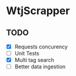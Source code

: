# WtjScrapper

## TODO

- [x] Requests concurency
- [ ] Unit Tests
- [x] Multi tag search
- [ ] Better data ingestion

<!-- ## Installation

If [available in Hex](https://hex.pm/docs/publish), the package can be installed
by adding `wtj_scrapper` to your list of dependencies in `mix.exs`:

```elixir
def deps do
  [
    {:wtj_scrapper, "~> 0.1.0"}
  ]
end
```

Documentation can be generated with [ExDoc](https://github.com/elixir-lang/ex_doc)
and published on [HexDocs](https://hexdocs.pm). Once published, the docs can
be found at [https://hexdocs.pm/wtj_scrapper](https://hexdocs.pm/wtj_scrapper).
 -->
